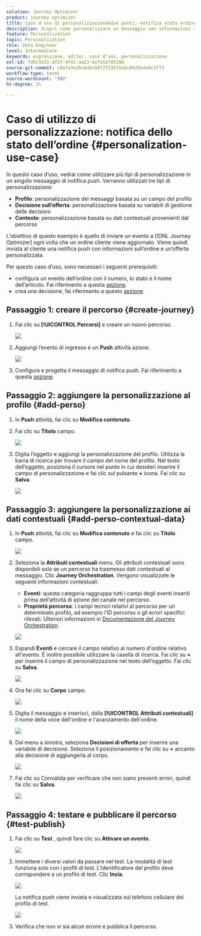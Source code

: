 ```yaml
---
solution: Journey Optimizer
product: journey optimizer
title: Caso d'uso di personalizzazione&due punti; notifica stato ordine
description: Scopri come personalizzare un messaggio con informazioni su profilo, decisione di offerta e contesto.
feature: Personalization
topic: Personalization
role: Data Engineer
level: Intermediate
keywords: espressione, editor, caso d’uso, personalizzazione
exl-id: 7d9c3d31-af57-4f41-aa23-6efa5b785260
source-git-commit: c0afa3e2bc6dbcb0f2f2357eebc04285de8c5773
workflow-type: tm+mt
source-wordcount: '502'
ht-degree: 2%

---
```


# Caso di utilizzo di personalizzazione: notifica dello stato dell’ordine {#personalization-use-case}

In questo caso d’uso, vedrai come utilizzare più tipi di personalizzazione in un singolo messaggio di notifica push. Verranno utilizzati tre tipi di personalizzazione:

* **Profilo**: personalizzazione dei messaggi basata su un campo del profilo
* **Decisione sull’offerta**: personalizzazione basata su variabili di gestione delle decisioni
* **Contesto**: personalizzazione basata su dati contestuali provenienti dal percorso

L’obiettivo di questo esempio è quello di inviare un evento a [!DNL Journey Optimizer] ogni volta che un ordine cliente viene aggiornato. Viene quindi inviata al cliente una notifica push con informazioni sull’ordine e un’offerta personalizzata.

Per questo caso d’uso, sono necessari i seguenti prerequisiti:

* configura un evento dell’ordine con il numero, lo stato e il nome dell’articolo. Fai riferimento a questa [sezione](../event/about-events.md).
* crea una decisione, fai riferimento a questo [sezione](../offers/offer-activities/create-offer-activities.md).

## Passaggio 1: creare il percorso {#create-journey}

1. Fai clic su **[!UICONTROL Percorsi]** e creare un nuovo percorso.

   ![](assets/perso-uc4.png)

1. Aggiungi l’evento di ingresso e un **Push** attività azione.

   ![](assets/perso-uc5.png)

1. Configura e progetta il messaggio di notifica push. Fai riferimento a questa [sezione](../push/create-push.md).

## Passaggio 2: aggiungere la personalizzazione al profilo {#add-perso}

1. In **Push** attività, fai clic su **Modifica contenuto**.

1. Fai clic su **Titolo** campo.

   ![](assets/perso-uc2.png)

1. Digita l’oggetto e aggiungi la personalizzazione del profilo. Utilizza la barra di ricerca per trovare il campo del nome del profilo. Nel testo dell’oggetto, posiziona il cursore nel punto in cui desideri inserire il campo di personalizzazione e fai clic sul pulsante **+** icona. Fai clic su **Salva**.

   ![](assets/perso-uc3.png)

## Passaggio 3: aggiungere la personalizzazione ai dati contestuali {#add-perso-contextual-data}

1. In **Push** attività, fai clic su **Modifica contenuto** e fai clic su **Titolo** campo.

   ![](assets/perso-uc9.png)

1. Seleziona la **Attributi contestuali** menu. Gli attributi contestuali sono disponibili solo se un percorso ha trasmesso dati contestuali al messaggio. Clic **Journey Orchestration**. Vengono visualizzate le seguenti informazioni contestuali:

   * **Eventi**: questa categoria raggruppa tutti i campi degli eventi inseriti prima dell’attività di azione del canale nel percorso.
   * **Proprietà percorso**: i campi tecnici relativi al percorso per un determinato profilo, ad esempio l’ID percorso o gli errori specifici rilevati. Ulteriori informazioni in [Documentazione del Journey Orchestration](../building-journeys/expression/journey-properties.md).

   ![](assets/perso-uc10.png)

1. Espandi **Eventi** e cercare il campo relativo al numero d&#39;ordine relativo all&#39;evento. È inoltre possibile utilizzare la casella di ricerca. Fai clic su **+** per inserire il campo di personalizzazione nel testo dell’oggetto. Fai clic su **Salva**.

   ![](assets/perso-uc11.png)

1. Ora fai clic su **Corpo** campo.

   ![](assets/perso-uc12.png)

1. Digita il messaggio e inserisci, dalla **[!UICONTROL Attributi contestuali]** il nome della voce dell&#39;ordine e l&#39;avanzamento dell&#39;ordine.

   ![](assets/perso-uc13.png)

1. Dal menu a sinistra, seleziona **Decisioni di offerta** per inserire una variabile di decisione. Seleziona il posizionamento e fai clic su **+** accanto alla decisione di aggiungerla al corpo.

   ![](assets/perso-uc14.png)

1. Fai clic su Convalida per verificare che non siano presenti errori, quindi fai clic su **Salva**.

   ![](assets/perso-uc15.png)

## Passaggio 4: testare e pubblicare il percorso {#test-publish}

1. Fai clic su **Test** , quindi fare clic su **Attivare un evento**.

   ![](assets/perso-uc17.png)

1. Immettere i diversi valori da passare nel test. La modalità di test funziona solo con i profili di test. L’identificatore del profilo deve corrispondere a un profilo di test. Clic **Invia**.

   ![](assets/perso-uc18.png)

   La notifica push viene inviata e visualizzata sul telefono cellulare del profilo di test.

   ![](assets/perso-uc19.png)

1. Verifica che non vi sia alcun errore e pubblica il percorso.

